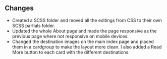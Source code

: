 ## Changes

- Created a SCSS folder and moved all the editings from CSS to their own SCSS partials folder.
- Updated the whole About page and made the page responsive as the previous page where not responsive on mobile devices.
- Changed the destination images on the main index page and placed them in a cardgroup to make the layout more clean. I also added a Read More button to each card with the different destinations.
